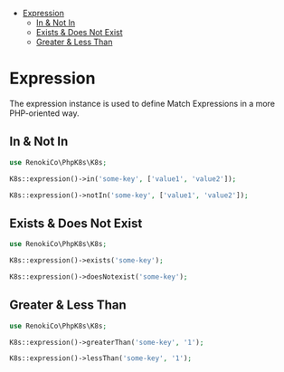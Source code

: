 - [Expression](#expression)
  - [In & Not In](#in--not-in)
  - [Exists & Does Not Exist](#exists--does-not-exist)
  - [Greater & Less Than](#greater--less-than)

# Expression

The expression instance is used to define Match Expressions in a more PHP-oriented way.

## In & Not In

```php
use RenokiCo\PhpK8s\K8s;

K8s::expression()->in('some-key', ['value1', 'value2']);

K8s::expression()->notIn('some-key', ['value1', 'value2']);
```

## Exists & Does Not Exist

```php
use RenokiCo\PhpK8s\K8s;

K8s::expression()->exists('some-key');

K8s::expression()->doesNotexist('some-key');
```

## Greater & Less Than

```php
use RenokiCo\PhpK8s\K8s;

K8s::expression()->greaterThan('some-key', '1');

K8s::expression()->lessThan('some-key', '1');
```
